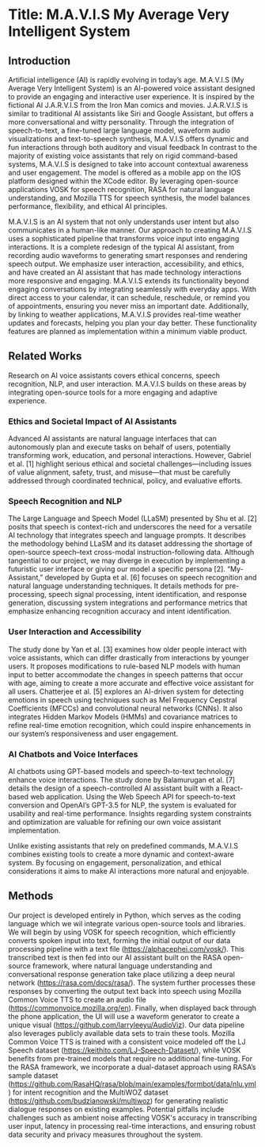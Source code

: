 # Title: M.A.V.I.S My Average Very Intelligent System 

## Introduction
Artificial intelligence (AI) is rapidly evolving in today’s age. M.A.V.I.S (My Average Very Intelligent System) is an AI-powered voice assistant designed to provide an engaging and interactive user experience. It is inspired by the fictional AI J.A.R.V.I.S from the Iron Man comics and movies. J.A.R.V.I.S is similar to traditional AI assistants like Siri and Google Assistant, but offers a more conversational and witty personality. Through the integration of speech-to-text, a fine-tuned large language model, waveform audio visualizations and text-to-speech synthesis, M.A.V.I.S offers dynamic and fun interactions through both auditory and visual feedback In contrast to the majority of existing voice assistants that rely on rigid command-based systems, M.A.V.I.S is designed to take into account contextual awareness and user engagement. The model is offered as a mobile app on the IOS platform designed within the XCode editor. By leveraging open-source applications VOSK for speech recognition, RASA for natural language understanding, and Mozilla TTS for speech synthesis, the model balances performance, flexibility, and ethical AI principles. 

M.A.V.I.S is an AI system that not only understands user intent but also communicates in a human-like manner. Our approach to creating M.A.V.I.S uses a sophisticated pipeline that transforms voice input into engaging interactions. It is a complete redesign of the typical AI assistant, from recording audio waveforms to generating smart responses and rendering speech output. We emphasize user interaction, accessibility, and ethics, and have created an AI assistant that has made technology interactions more responsive and engaging. M.A.V.I.S extends its functionality beyond engaging conversations by integrating seamlessly with everyday apps. With direct access to your calendar, it can schedule, reschedule, or remind you of appointments, ensuring you never miss an important date. Additionally, by linking to weather applications, M.A.V.I.S provides real-time weather updates and forecasts, helping you plan your day better. These functionality features are planned as implementation within a minimum viable product.


## Related Works
Research on AI voice assistants covers ethical concerns, speech recognition, NLP, and user interaction. M.A.V.I.S builds on these areas by integrating open-source tools for a more engaging and adaptive experience.

### Ethics and Societal Impact of AI Assistants
Advanced AI assistants are natural language interfaces that can autonomously plan and execute tasks on behalf of users, potentially transforming work, education, and personal interactions. However, Gabriel et al. [1] highlight serious ethical and societal challenges—including issues of value alignment, safety, trust, and misuse—that must be carefully addressed through coordinated technical, policy, and evaluative efforts.

### Speech Recognition and NLP
The Large Language and Speech Model (LLaSM) presented by Shu et al. [2] posits that speech is context-rich and underscores the need for a versatile AI technology that integrates speech and language prompts. It describes the methodology behind LLaSM and its dataset addressing the shortage of open-source speech–text cross-modal instruction-following data. Although tangential to our project, we may diverge in execution by implementing a futuristic user interface or giving our model a specific persona [2]. “My-Assistant,” developed by Gupta et al. [6] focuses on speech recognition and natural language understanding techniques. It details methods for pre-processing, speech signal processing, intent identification, and response generation, discussing system integrations and performance metrics that emphasize enhancing recognition accuracy and intent identification.

### User Interaction and Accessibility
The study done by Yan et al. [3] examines how older people interact with voice assistants, which can differ drastically from interactions by younger users. It proposes modifications to rule-based NLP models with human input to better accommodate the changes in speech patterns that occur with age, aiming to create a more accurate and effective voice assistant for all users. Chatterjee et al. [5] explores an AI-driven system for detecting emotions in speech using techniques such as Mel Frequency Cepstral Coefficients (MFCCs) and convolutional neural networks (CNNs). It also integrates Hidden Markov Models (HMMs) and covariance matrices to refine real-time emotion recognition, which could inspire enhancements in our system’s responsiveness and user engagement.

### AI Chatbots and Voice Interfaces
AI chatbots using GPT-based models and speech-to-text technology enhance voice interactions. The study done by Balamurugan et al. [7] details the design of a speech-controlled AI assistant built with a React-based web application. Using the Web Speech API for speech-to-text conversion and OpenAI’s GPT-3.5 for NLP, the system is evaluated for usability and real-time performance. Insights regarding system constraints and optimization are valuable for refining our own voice assistant implementation.

Unlike existing assistants that rely on predefined commands, M.A.V.I.S combines existing tools to create a more dynamic and context-aware system. By focusing on engagement, personalization, and ethical considerations it aims to make AI interactions more natural and enjoyable.

## Methods
Our project is developed entirely in Python, which serves as the coding language which we wil integrate various open-source tools and libraries. We will begin by using VOSK for speech recognition, which efficiently converts spoken input into text, forming the initial output of our data processing pipeline with a text file (https://alphacephei.com/vosk/). This transcribed text is then fed into our AI assistant built on the RASA open-source framework, where natural language understanding and conversational response generation take place utilizing a deep neural network (https://rasa.com/docs/rasa/). The system further processes these responses by converting the output text back into speech using Mozilla Common Voice TTS to create an audio file (https://commonvoice.mozilla.org/en). Finally, when displayed back through the phone application, the UI will use a waveform generator to create a unique visual (https://github.com/larryleeyu/AudioViz). Our data pipeline also leverages publicly available data sets to train these tools. Mozilla Common Voice TTS is trained with a consistent voice modeled off the LJ Speech dataset (https://keithito.com/LJ-Speech-Dataset/), while VOSK benefits from pre-trained models that require no additional fine-tuning. For the RASA framework, we incorporate a dual-dataset approach using RASA’s sample dataset (https://github.com/RasaHQ/rasa/blob/main/examples/formbot/data/nlu.yml) for intent recognition and the MultiWOZ dataset (https://github.com/budzianowski/multiwoz) for generating realistic dialogue responses on existing examples. Potential pitfalls include challenges such as ambient noise affecting VOSK's accuracy in transcribing user input, latency in processing real-time interactions, and ensuring robust data security and privacy measures throughout the system.
